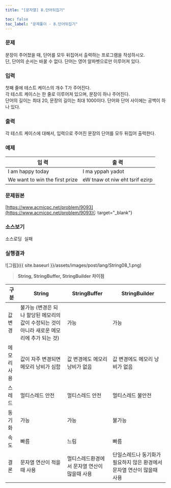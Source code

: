 ```yaml
---
title: "[문자열] 8.단어뒤집기"

toc: false
toc_label: "문제풀이 - 8.단어뒤집기"
---
```


### 문제
문장이 주어졌을 때, 단어를 모두 뒤집어서 출력하는 프로그램을 작성하시오.    
단, 단어의 순서는 바꿀 수 없다. 단어는 영어 알파벳으로만 이루어져 있다.    

### 입력
첫째 줄에 테스트 케이스의 개수 T가 주어진다.    
각 테스트 케이스는 한 줄로 이루어져 있으며, 문장이 하나 주어진다.     
단어의 길이는 최대 20, 문장의 길이는 최대 1000이다. 단어와 단어 사이에는 공백이 하나 있다.

### 출력
각 테스트 케이스에 대해서, 입력으로 주어진 문장의 단어를 모두 뒤집어 출력한다.

### 예제    

입    력 |  출    력     
----- | -----  
I am happy today | I ma yppah yadot
We want to win the first prize | eW tnaw ot niw eht tsrif ezirp


### 문제원본    
[https://www.acmicpc.net/problem/9093](https://www.acmicpc.net/problem/9093){: target="_blank"}

### 소스보기
<pre id="show1" class="show-json-from-git">소스로딩 실패</pre>
<script>showJsonFromGit('{{ site.repository_raw }}/step2/String08ReverseString.java', 'show1', '500px');</script>


### 실행결과
![그림]({{ site.baseurl }}/assets/images/post/lang/String08_1.png)


> **String, StringBuffer, StringBuilder 차이점**

구분 | String | StringBuffer | StringBuilder
---- | ---- | ---- | ----
값변경 | 불가능 (변경은 되나 할당된 메모리의 값이 수정되는 것이 아니라 새로운 메모리에 추가 되는 것) | 가능 | 가능
메모리사용 | 값이 자주 변경되면 메모리 낭비가 심함 | 값 변경에도 메모리 낭비가 없음 | 값 변경에도 메모리 낭비가 없음
스레드 | 멀티스레드 안전 | 멀티스레드 안전 | 멀티스레드 불안전
동기화 | 가능 | 가능 | 불가능
속도 | 빠름 | 느림 | 빠름
결론 | 문자열 연산이 적을때 사용 | 멀티스레드환경에서 문자열 연산이 많을때 사용 | 단일스레드나 동기화가 필요하지 않은 환경에서 문자열 연산이 많을때 사용



